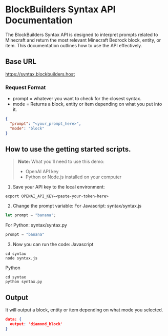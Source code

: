 # BlockBuilders Syntax API Documentation

The BlockBuilders Syntax API is designed to interpret prompts related to Minecraft and return the most relevant Minecraft Bedrock block, entity, or item. 
This documentation outlines how to use the API effectively.

## Base URL
https://syntax.blockbuilders.host

### Request Format

- prompt = whatever you want to check for the closest syntax. 
- mode = Returns a block, entity or item depending on what you put into it.

```json
{
  "prompt": "<your_prompt_here>",
  "mode": "block" 
}
```

## How to use the getting started scripts. 

> **Note:** What you'll need to use this demo:
> - OpenAI API key
> - Python or Node.js installed on your computer

1. Save your API key to the local environment:
```shell
export OPENAI_API_KEY=<paste-your-token-here>
```
2. Change the prompt variable:
For Javascript: syntax/syntax.js
```javascript
let prompt = "banana";
```
For Python: syntax/syntax.py
```python
prompt = "banana"
```
3. Now you can run the code:
Javascript
```shell
cd syntax
node syntax.js
```
Python
```shell
cd syntax
python syntax.py
```

## Output
It will output a block, entity or item depending on what mode you selected.

```json
data: {
  output: 'diamond_block'
}
```





